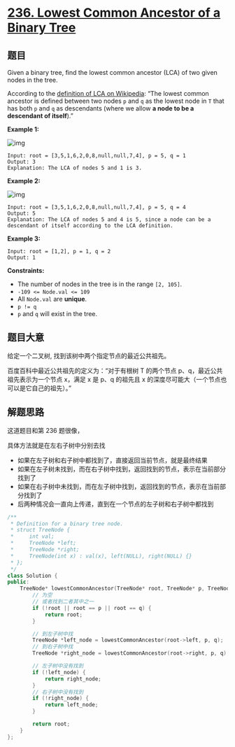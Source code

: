 # [236. Lowest Common Ancestor of a Binary Tree](https://leetcode.com/problems/lowest-common-ancestor-of-a-binary-tree/)

## 题目

Given a binary tree, find the lowest common ancestor (LCA) of two given nodes in the tree.

According to the [definition of LCA on Wikipedia](https://en.wikipedia.org/wiki/Lowest_common_ancestor): “The lowest common ancestor is defined between two nodes `p` and `q` as the lowest node in `T` that has both `p` and `q` as descendants (where we allow **a node to be a descendant of itself**).”

 

**Example 1:**

![img](https://assets.leetcode.com/uploads/2018/12/14/binarytree.png)

```
Input: root = [3,5,1,6,2,0,8,null,null,7,4], p = 5, q = 1
Output: 3
Explanation: The LCA of nodes 5 and 1 is 3.
```

**Example 2:**

![img](https://assets.leetcode.com/uploads/2018/12/14/binarytree.png)

```
Input: root = [3,5,1,6,2,0,8,null,null,7,4], p = 5, q = 4
Output: 5
Explanation: The LCA of nodes 5 and 4 is 5, since a node can be a descendant of itself according to the LCA definition.
```

**Example 3:**

```
Input: root = [1,2], p = 1, q = 2
Output: 1
```

 

**Constraints:**

- The number of nodes in the tree is in the range `[2, 105]`.
- `-109 <= Node.val <= 109`
- All `Node.val` are **unique**.
- `p != q`
- `p` and `q` will exist in the tree.

## 题目大意

给定一个二叉树, 找到该树中两个指定节点的最近公共祖先。

百度百科中最近公共祖先的定义为：“对于有根树 T 的两个节点 p、q，最近公共祖先表示为一个节点 x，满足 x 是 p、q 的祖先且 x 的深度尽可能大（一个节点也可以是它自己的祖先）。”

## 解题思路

这道题目和第 236 题很像，

具体方法就是在左右子树中分别去找

* 如果在左子树和右子树中都找到了，直接返回当前节点，就是最终结果
* 如果在左子树未找到，而在右子树中找到，返回找到的节点，表示在当前部分找到了
* 如果在右子树中未找到，而在左子树中找到，返回找到的节点，表示在当前部分找到了
* 后两种情况会一直向上传递，直到在一个节点的左子树和右子树中都找到

`````c++
/**
 * Definition for a binary tree node.
 * struct TreeNode {
 *     int val;
 *     TreeNode *left;
 *     TreeNode *right;
 *     TreeNode(int x) : val(x), left(NULL), right(NULL) {}
 * };
 */
class Solution {
public:
    TreeNode* lowestCommonAncestor(TreeNode* root, TreeNode* p, TreeNode* q) {
        // 为空
        // 或者找到二者其中之一
        if (!root || root == p || root == q) {
            return root;
        }

        // 到左子树中找
        TreeNode *left_node = lowestCommonAncestor(root->left, p, q);
        // 到右子树中找
        TreeNode *right_node = lowestCommonAncestor(root->right, p, q);

        // 左子树中没有找到
        if (!left_node) {
            return right_node;
        }
        // 右子树中没有找到
        if (!right_node) {
            return left_node;
        }

        return root;
    }
};
`````


